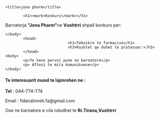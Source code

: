 <!DOCTYPE html>
<html>
<head>
	

	<title>jona pharm</title>

			<h1><mark>Konkurs</mark></h1>
</head>
<body>

<p>Barnatorja <b> "Jona Pharm"</b>ne <b>Vushtrri</b> shpall konkurs per:

	</body>
			<head>
								<h1>Teknik/e te farmacise</h1>
								<h3>Kushtet qe duhet te plotesuar:</h3>
			</head>
	<body>
			<p>Te kene pervoj pune ne barnatore</p>
			<p>	Aftesi te mira komunikuese</p>
	</body>
<head>
	<h4>Te interesuarit mund te lajmrohen ne :</h4>
</head>
<body>
	<p><b>Tel</b> : 044-774-774</p>
	<p>Email : fidanahmeti.fa@gmail.com </p>
	<p>Ose ne barnatore e cila ndodhet te <b>Rr.Tirana,Vushtrri</b></p>
</body>
</html>
